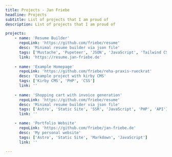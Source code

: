 ```yaml
---
title: Projects - Jan Friebe
headline: Projects
subtitle: List of projects that I am proud of
description: List of projects that I am proud of

projects:
    - name: 'Resume Builder'
      repoLink: 'https://github.com/friebe/resume'
      desc: 'Minimal resume builder via json file'
      tags: ['Mustache', 'Pupeteer', 'JSON', 'JavaScript', 'Tailwind CSS']
      link: 'https://resume.jan-friebe.de'  
      
    - name: 'Example Homepage'
      repoLink: 'https://github.com/friebe/reha-praxis-rueckrat'
      desc: 'Example project with kirby CMS'
      tags: ['Kirby CMS', 'PHP', 'CSS']
      link: ''
      
    - name: 'Shopping cart with invoice generation'
      repoLink: 'https://github.com/friebe/resume'
      desc: 'Minimal resume builder via json file'
      tags: ['Astro', 'Static Site', 'SSR', 'JavaScript', 'PHP', 'API']
      link: ''

    - name: 'Portfolio Website'
      repoLink: 'https://github.com/friebe/jan-friebe.de'
      desc: 'My personal website'
      tags: ['Astro', 'Static Site', 'Markdown', 'JavaScript']
      link: ''

---
```



